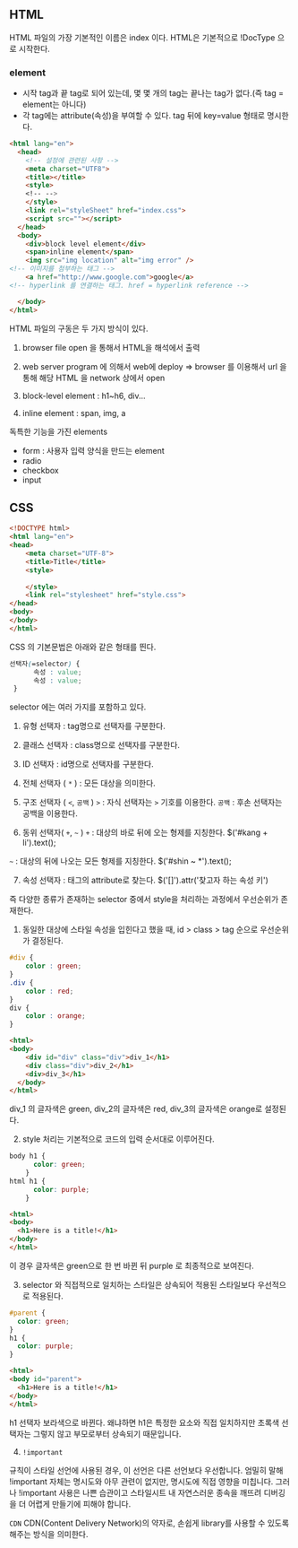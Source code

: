 ## HTML

HTML 파일의 가장 기본적인 이름은 index 이다.
HTML은 기본적으로 !DocType 으로 시작한다.

### element
- 시작 tag과 끝 tag로 되어 있는데, 몇 몇 개의 tag는 끝나는 tag가 없다.(즉 tag = element는 아니다)
- 각 tag에는 attribute(속성)을 부여할 수 있다. tag 뒤에 key=value 형태로 명시한다.


``` html
<html lang="en">
  <head>
  	<!-- 설정에 관련된 사항 -->
    <meta charset="UTF8">
    <title></title>
    <style>
    <!-- -->
    </style>
    <link rel="styleSheet" href="index.css">
    <script src=""></script>
  </head>
  <body>
    <div>block level element</div>
	<span>inline element</span>
    <img src="img location" alt="img error" />
<!-- 이미지를 첨부하는 태그 -->
	<a href="http://www.google.com">google</a>
<!-- hyperlink 를 연결하는 태그. href = hyperlink reference -->

  </body>
</html>
```
HTML 파일의 구동은 두 가지 방식이 있다.
1) browser file open 을 통해서 HTML을 해석에서 출력
2) web server program 에 의해서 web에 deploy
 => browser 를 이용해서 url 을 통해 해당 HTML 을 network 상에서 open

1) block-level element
: h1~h6, div...
2) inline element
: span, img, a

독특한 기능을 가진 elements
- form : 사용자 입력 양식을 만드는 element
- radio
- checkbox
- input

## CSS

``` html
<!DOCTYPE html>
<html lang="en">
<head>
    <meta charset="UTF-8">
    <title>Title</title>
    <style>
  	
  	</style>
    <link rel="stylesheet" href="style.css">
</head>
<body>
</body>
</html>  
```



CSS 의 기본문법은 아래와 같은 형태를 띈다.

``` css
선택자(=selector) { 
      속성 : value;
      속성 : value;	
 }
```
selector 에는 여러 가지를 포함하고 있다.

1. 유형 선택자 : tag명으로 선택자를 구분한다.

2. 클래스 선택자 : class명으로 선택자를 구분한다.

3. ID 선택자 : id명으로 선택자를 구분한다.

4. 전체 선택자 ( `*` ) : 모든 대상을 의미한다.

5. 구조 선택자 ( `<`, `공백` )
`>` : 자식 선택자는 `>` 기호를 이용한다.
`공백` : 후손 선택자는 공백을 이용한다.
6. 동위 선택자( `+`, `~` )
`+` : 대상의 바로 뒤에 오는 형제를 지칭한다.
 $('#kang + li').text();
 
 `~` : 대상의 뒤에 나오는 모든 형제를 지칭한다.
 $('#shin ~ *').text();

7.  속성 선택자 : 태그의 attribute로 찾는다.
$('[]').attr('찾고자 하는 속성 키')




즉 다양한 종류가 존재하는 selector 중에서 style을 처리하는 과정에서 우선순위가 존재한다.

1. 동일한 대상에 스타일 속성을 입힌다고 했을 때, id > class > tag 순으로 우선순위가 결정된다.
``` css
#div {
	color : green;
}
.div {
	color : red;
}
div {
	color : orange;
}
```
``` html
<html>
<body>
  	<div id="div" class="div">div_1</h1>
 	<div class="div">div_2</h1>
	<div>div_3</h1>
  </body>
</html>
```
div_1 의 글자색은 green, 
div_2의 글자색은 red, 
div_3의 글자색은 orange로 설정된다.


2. style 처리는 기본적으로 코드의 입력 순서대로 이루어진다.

```css
body h1 {
      color: green;
    }
html h1 {
      color: purple;
    }
```
```html
<html>
<body>
  <h1>Here is a title!</h1>
</body>
</html>
```
이 경우 글자색은 green으로 한 번 바뀐 뒤 purple 로 최종적으로 보여진다.

3. selector 와 직접적으로 일치하는 스타일은 상속되어 적용된 스타일보다 우선적으로 적용된다.
```css
#parent {
  color: green;
}
h1 {
  color: purple;
}
```
``` html
<html>
<body id="parent">
  <h1>Here is a title!</h1>
</body>
</html>
```
h1 선택자 보라색으로 바뀐다.
왜냐하면 h1은 특정한 요소와 직접 일치하지만 초록색 선택자는 그렇지 않고 부모로부터 상속되기 때문입니다.


4.  `!important` 

규칙이 스타일 선언에 사용된 경우, 이 선언은 다른 선언보다 우선합니다. 엄밀히 말해 !important 자체는 명시도와 아무 관련이 없지만, 명시도에 직접 영향을 미칩니다. 그러나 !important 사용은 나쁜 습관이고 스타일시트 내 자연스러운 종속을 깨뜨려 디버깅을 더 어렵게 만들기에 피해야 합니다. 

`CDN`
CDN(Content Delivery Network)의 약자로, 손쉽게 library를 사용할 수 있도록 해주는 방식을 의미한다.

<br><br>